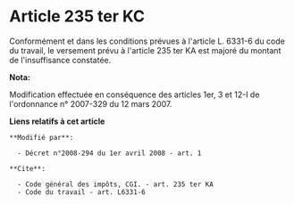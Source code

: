 # Article 235 ter KC

Conformément et dans les conditions prévues à l'article L. 6331-6 du code du travail, le versement prévu à l'article 235 ter
KA est majoré du montant de l'insuffisance constatée.

**Nota:**

Modification effectuée en conséquence des articles 1er, 3 et 12-I de l'ordonnance n° 2007-329 du 12 mars 2007.

**Liens relatifs à cet article**

	**Modifié par**:

	  - Décret n°2008-294 du 1er avril 2008 - art. 1

	**Cite**:

	  - Code général des impôts, CGI. - art. 235 ter KA
	  - Code du travail - art. L6331-6
